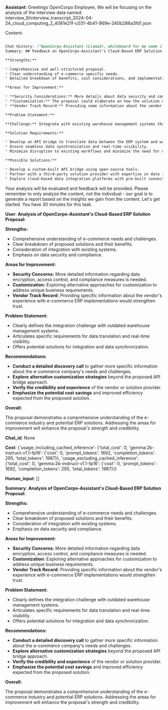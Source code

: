 **Assistant**: Greetings OpenCorpo Employee, We will be focusing on the analysis of the interview data named: interview_9/interview_transcript_2024-04-24_cloud_computing_2_4081e21f-c031-4b41-969e-240b286a3fd1.json 


 Content: 

 ```md

 Chat History: ["OpenCorpo-Assistant (Llama3), whiteboard for me some cloud computing. Propose a solution for enterprise resource planning. I will evaluate your answers and give my feedback, then propose a problem to you. You will answer and I will evaluate. Let's now begin. You have 30 minutes.", '## Cloud-based Enterprise Resource Planning (ERP) Solution Proposal\n\n**Step 1: Understanding Business Needs**\n\n* Analyze current ERP systems and processes\n* Identify pain points and limitations\n* Assess business growth and scalability needs\n\n**Step 2: Cloud ERP Platform Selection**\n\n* Consider: SaaS (Software as a Service), PaaS (Platform as a Service), IaaS (Infrastructure as a Service)\n* Analyze leading providers: Oracle Cloud ERP, SAP Cloud ERP, Microsoft Dynamics 365\n* Evaluate features, pricing models, and vendor support\n\n**Step 3: Implementation and Migration**\n\n* Data extraction, transformation, and migration\n* Application configuration and customization\n* User training and adoption programs\n\n**Step 4: Integration and Automation**\n\n* Integrate with other cloud services: storage, collaboration, security\n* Automate processes: workflows, approvals, reporting\n* Continuous monitoring and optimization\n\n**Expected Benefits:**\n\n* Scalability and flexibility to adapt to changing needs\n* Cost reduction through reduced infrastructure and maintenance\n* Increased efficiency and productivity\n* Enhanced collaboration and real-time visibility\n* Improved data security and compliance\n\n**Cost Considerations:**\n\n* Subscription-based pricing model\n* Initial implementation and migration costs\n* Training and support fees\n\n**Next Steps:**\n\n* Provide me with more details about your current ERP system and business requirements.\n* I can then suggest a tailored solution with cost estimates and implementation plan.\n\n\n**Problem:**\n\nDevelop a cloud-based ERP solution for a rapidly growing e-commerce company with complex supply chain management and order processing needs. The solution should be scalable to accommodate future growth and seamlessly integrate with existing logistics and warehouse management systems.', '**Cloud-Based ERP Solution Proposal: Scalable and Integrated E-Commerce ERP**\n\n**Understanding Business Needs:**\nAs an e-commerce company, you require a robust ERP system that can manage your growing business demands, including complex supply chain management and order processing needs.\n\n**Identified Pain Points:**\n\n1. Current ERP system limitations: Inefficient inventory management, manual order processing, and lack of real-time visibility.\n2. Scalability issues: As the business grows, your current infrastructure cannot keep up with increased traffic and demand.\n3. Integration challenges: Difficulty integrating with existing logistics and warehouse management systems.\n\n**Cloud ERP Platform Selection:**\nAfter careful consideration, I recommend Oracle Cloud ERP for its robust features, scalability, and integration capabilities. Specifically:\n\n1. Advanced supply chain management\n2. Order processing automation\n3. Inventory management optimization\n4. Seamless integration with logistics and warehouse management systems\n\n**Implementation and Migration:**\n\n1. Data extraction and transformation: Migrate existing data to the cloud-based ERP system.\n2. Application configuration: Configure the ERP system to meet business requirements.\n3. User training: Provide comprehensive training for users.\n\n**Integration and Automation:**\nTo streamline processes and improve efficiency, I recommend automating:\n\n1. Order processing workflows\n2. Inventory management reporting\n3. Supply chain visibility\n\nAdditionally, integrate with existing systems using APIs and web services.\n\n**Expected Benefits:**\n\n1. Scalability and flexibility to adapt to changing business needs.\n2. Reduced infrastructure and maintenance costs through cloud-based subscription model.\n3. Increased efficiency and productivity through automation and process optimization.\n4. Enhanced collaboration and real-time visibility across the organization.\n\n**Cost Considerations:**\nThe proposed solution will involve:\n\n1. Subscription fees for Oracle Cloud ERP\n2. Initial implementation and migration costs (estimated 10-15% of total project cost)\n3. Training and support fees (estimated 5-7% of total project cost)\n\nTo provide a more accurate estimate, I recommend a detailed discovery call to discuss your specific business requirements and infrastructure.\n\nWhat are your thoughts on this proposal? Are there any specific areas you would like me to expand upon or clarify?', "## Feedback on OpenCorpo-Assistant's Cloud-Based ERP Solution Proposal:\n\n**Strengths:**\n\n* Comprehensive and well-structured proposal.\n* Clear understanding of e-commerce specific needs.\n* Detailed breakdown of benefits, cost considerations, and implementation steps.\n\n**Areas for Improvement:**\n\n* **Security Considerations:** More details about data security and compliance measures would be beneficial.\n* **Customization:** The proposal could elaborate on how the solution can be customized to address unique business requirements.\n* **Vendor Track Record:** Providing some information about the vendor's experience with similar e-commerce projects would add credibility.\n\n**Problem Statement:**\n\n**Challenge:** Integrate with existing warehouse management systems that use outdated protocols, making data transfer cumbersome and inefficient.\n\n**Solution Requirements:**\n\n* Develop an API bridge to translate data between the ERP system and warehouse management systems.\n* Ensure seamless data synchronization and real-time visibility.\n* Minimize disruption to existing workflows and minimize the need for manual intervention.\n\n**Possible Solutions:**\n\n* Develop a custom-built API bridge using open-source tools.\n* Partner with a third-party solution provider with expertise in data integration.\n* Explore cloud-based data integration platforms with pre-built connectors for various systems."] 
 Summary: ## Feedback on OpenCorpo-Assistant's Cloud-Based ERP Solution Proposal:

**Strengths:**

* Comprehensive and well-structured proposal.
* Clear understanding of e-commerce specific needs.
* Detailed breakdown of benefits, cost considerations, and implementation steps.

**Areas for Improvement:**

* **Security Considerations:** More details about data security and compliance measures would be beneficial.
* **Customization:** The proposal could elaborate on how the solution can be customized to address unique business requirements.
* **Vendor Track Record:** Providing some information about the vendor's experience with similar e-commerce projects would add credibility.

**Problem Statement:**

**Challenge:** Integrate with existing warehouse management systems that use outdated protocols, making data transfer cumbersome and inefficient.

**Solution Requirements:**

* Develop an API bridge to translate data between the ERP system and warehouse management systems.
* Ensure seamless data synchronization and real-time visibility.
* Minimize disruption to existing workflows and minimize the need for manual intervention.

**Possible Solutions:**

* Develop a custom-built API bridge using open-source tools.
* Partner with a third-party solution provider with expertise in data integration.
* Explore cloud-based data integration platforms with pre-built connectors for various systems. 
``` 


 Your analysis will be evaluated and feedback will be provided. Please remember to only analyze the content, not the individual - our goal is to generate a report based on the insights we gain from the content. Let's get started. You have 30 minutes for this task.

**User**: **Analysis of OpenCorpo-Assistant's Cloud-Based ERP Solution Proposal:**

**Strengths:**

* Comprehensive understanding of e-commerce needs and challenges.
* Clear breakdown of proposed solutions and their benefits.
* Consideration of integration with existing systems.
* Emphasis on data security and compliance.

**Areas for Improvement:**

* **Security Concerns:** More detailed information regarding data encryption, access control, and compliance measures is needed.
* **Customization:** Exploring alternative approaches for customization to address unique business requirements.
* **Vendor Track Record:** Providing specific information about the vendor's experience with e-commerce ERP implementations would strengthen trust.

**Problem Statement:**

* Clearly defines the integration challenge with outdated warehouse management systems.
* Articulates specific requirements for data translation and real-time visibility.
* Offers potential solutions for integration and data synchronization.

**Recommendations:**

* **Conduct a detailed discovery call** to gather more specific information about the e-commerce company's needs and challenges.
* **Explore alternative customization strategies** beyond the proposed API bridge approach.
* **Verify the credibility and experience** of the vendor or solution provider.
* **Emphasize the potential cost savings** and improved efficiency expected from the proposed solution.

**Overall:**

The proposal demonstrates a comprehensive understanding of the e-commerce industry and potential ERP solutions. Addressing the areas for improvement will enhance the proposal's strength and credibility.

**Chat_id**: None

**Cost**: {'usage_including_cached_inference': {'total_cost': 0, 'gemma:2b-instruct-v1.1-fp16': {'cost': 0, 'prompt_tokens': 1692, 'completion_tokens': 295, 'total_tokens': 1987}}, 'usage_excluding_cached_inference': {'total_cost': 0, 'gemma:2b-instruct-v1.1-fp16': {'cost': 0, 'prompt_tokens': 1692, 'completion_tokens': 295, 'total_tokens': 1987}}}

**Human_input**: []

**Summary**: **Analysis of OpenCorpo-Assistant's Cloud-Based ERP Solution Proposal:**

**Strengths:**

* Comprehensive understanding of e-commerce needs and challenges.
* Clear breakdown of proposed solutions and their benefits.
* Consideration of integration with existing systems.
* Emphasis on data security and compliance.

**Areas for Improvement:**

* **Security Concerns:** More detailed information regarding data encryption, access control, and compliance measures is needed.
* **Customization:** Exploring alternative approaches for customization to address unique business requirements.
* **Vendor Track Record:** Providing specific information about the vendor's experience with e-commerce ERP implementations would strengthen trust.

**Problem Statement:**

* Clearly defines the integration challenge with outdated warehouse management systems.
* Articulates specific requirements for data translation and real-time visibility.
* Offers potential solutions for integration and data synchronization.

**Recommendations:**

* **Conduct a detailed discovery call** to gather more specific information about the e-commerce company's needs and challenges.
* **Explore alternative customization strategies** beyond the proposed API bridge approach.
* **Verify the credibility and experience** of the vendor or solution provider.
* **Emphasize the potential cost savings** and improved efficiency expected from the proposed solution.

**Overall:**

The proposal demonstrates a comprehensive understanding of the e-commerce industry and potential ERP solutions. Addressing the areas for improvement will enhance the proposal's strength and credibility.

